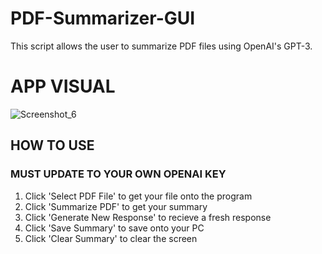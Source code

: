 # PDF-Summarizer-GUI
This script allows the user to summarize PDF files using OpenAI's GPT-3.


# APP VISUAL
![Screenshot_6](https://user-images.githubusercontent.com/10804483/226524741-6365a73a-2f70-41a6-864a-c63f557b3dc2.png)



## HOW TO USE
### MUST UPDATE TO YOUR OWN OPENAI KEY

1. Click 'Select PDF File' to get your file onto the program
2. Click 'Summarize PDF' to get your summary
3. Click 'Generate New Response' to recieve a fresh response
4. Click 'Save Summary' to save onto your PC
5. Click 'Clear Summary' to clear the screen
